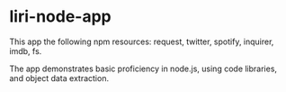 # liri-node-app

This app the following npm resources:
   request, 
   twitter,
   spotify, 
   inquirer, 
   imdb, 
   fs.  
  
  The app demonstrates basic proficiency in node.js, using code libraries, and object data extraction.
  
